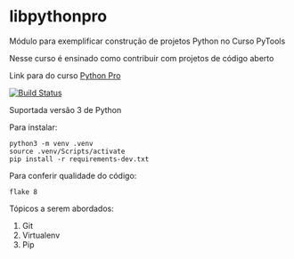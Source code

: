 # libpythonpro
Módulo para exemplificar construção de projetos Python no Curso PyTools

Nesse curso é ensinado como contribuir com projetos de código aberto

Link para do curso [Python Pro](https://www.python.pro.br/account/login/?next=/dashboard/)

[![Build Status](https://travis-ci.org/fabriciovale20/libpythonpro.svg?branch=main)](https://travis-ci.org/fabriciovale20/libpythonpro)

Suportada versão 3 de Python

Para instalar:

```console
python3 -m venv .venv
source .venv/Scripts/activate
pip install -r requirements-dev.txt
```

Para conferir qualidade do código:

```console
flake 8
```

Tópicos a serem abordados:
1. Git
2. Virtualenv
3. Pip